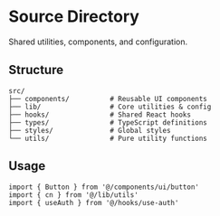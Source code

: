 # Source Directory

Shared utilities, components, and configuration.

## Structure

```
src/
├── components/          # Reusable UI components
├── lib/                 # Core utilities & config
├── hooks/               # Shared React hooks
├── types/               # TypeScript definitions
├── styles/              # Global styles
└── utils/               # Pure utility functions
```

## Usage

```tsx
import { Button } from '@/components/ui/button'
import { cn } from '@/lib/utils'
import { useAuth } from '@/hooks/use-auth'
```

